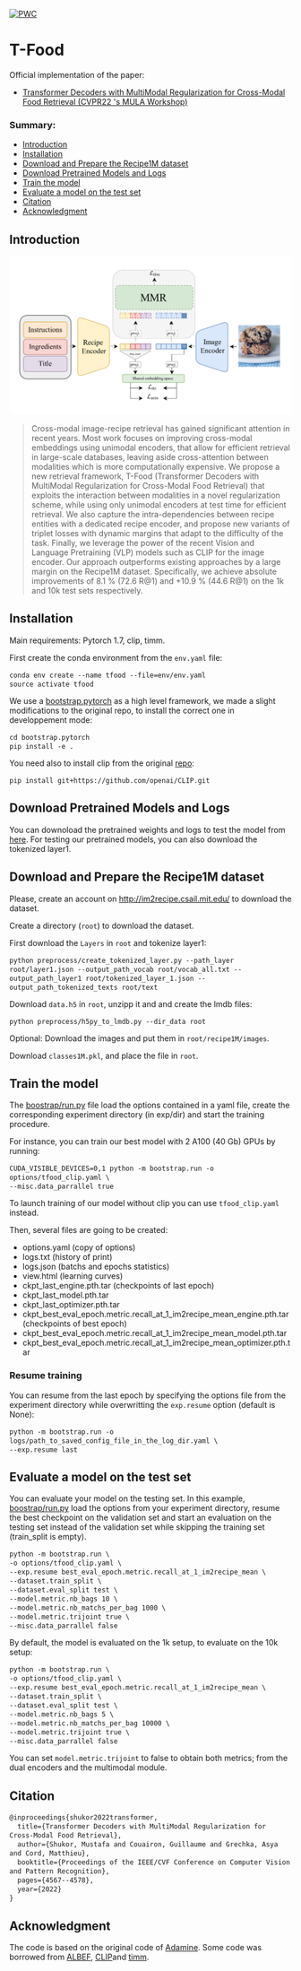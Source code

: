 [![PWC](https://img.shields.io/endpoint.svg?url=https://paperswithcode.com/badge/transformer-decoders-with-multimodal/cross-modal-retrieval-on-recipe1m)](https://paperswithcode.com/sota/cross-modal-retrieval-on-recipe1m?p=transformer-decoders-with-multimodal)

# T-Food
Official implementation of the paper: 
- [Transformer Decoders with MultiModal Regularization for Cross-Modal Food
Retrieval (CVPR22 's MULA Workshop)](https://arxiv.org/abs/2204.09730)


### Summary:

* [Introduction](#introduction)
* [Installation](#installation)
* [Download and Prepare the Recipe1M dataset](#download-and-prepare-the-recipe1m-dataset)
* [Download Pretrained Models and Logs](#download-pretrained-models-and-logs)
* [Train the model](#train-the-model)
* [Evaluate a model on the test set](#evaluate-a-model-on-the-test-set)
* [Citation](#citation)
* [Acknowledgment](#acknowledgment)

## Introduction

<p align="center">
    <img src="images/main.png" width="600"/>
</p>

> Cross-modal image-recipe retrieval has gained significant attention in recent years. 
Most work focuses on improving cross-modal embeddings using unimodal encoders, that allow for efficient retrieval in large-scale databases, leaving aside cross-attention between modalities which is more computationally expensive. We propose a new retrieval framework, T-Food (Transformer Decoders with MultiModal Regularization for Cross-Modal Food Retrieval) that exploits the interaction between modalities in a novel regularization scheme, while using only unimodal encoders at test time for efficient retrieval. We also capture the intra-dependencies between recipe entities with a dedicated recipe encoder, and propose new variants of triplet losses with dynamic margins that adapt to the difficulty of the task. Finally, we leverage the power of the recent Vision and Language Pretraining (VLP) models such as CLIP for the image encoder. Our approach outperforms existing approaches by a large margin on the Recipe1M dataset. Specifically, we achieve absolute improvements of 8.1 % (72.6 R@1) and +10.9 % (44.6 R@1) on the 1k and 10k test sets respectively.


## Installation

Main requirements: Pytorch 1.7, clip, timm.

First create the conda environment from the `env.yaml` file:

```
conda env create --name tfood --file=env/env.yaml
source activate tfood
```

We use a [bootstrap.pytorch](https://github.com/Cadene/bootstrap.pytorch.git) as a high level framework, we made a slight modifications to the original repo, to install the correct one in developpement mode:
```
cd bootstrap.pytorch
pip install -e .
```

You need also to install clip from the original [repo](https://github.com/openai/CLIP):
```
pip install git+https://github.com/openai/CLIP.git
```

## Download Pretrained Models and Logs

You can downoload the pretrained weights and logs to test the model from [here](https://nuage.lip6.fr/s/YdziDxDD39B6mbB).
For testing our pretrained models, you can also download the tokenized layer1.

## Download and Prepare the Recipe1M dataset

Please, create an account on http://im2recipe.csail.mit.edu/ to download the dataset.

Create a directory (`root`) to download the dataset.

First download the `Layers` in `root` and tokenize layer1:
```
python preprocess/create_tokenized_layer.py --path_layer root/layer1.json --output_path_vocab root/vocab_all.txt --output_path_layer1 root/tokenized_layer_1.json --output_path_tokenized_texts root/text
```
Download `data.h5` in `root`, unzipp it and and create the lmdb files:

```
python preprocess/h5py_to_lmdb.py --dir_data root

```

Optional: Download the images and put them in `root/recipe1M/images`.

Download `classes1M.pkl`, and place the file in `root`.


## Train the model


The [boostrap/run.py](https://github.com/Cadene/bootstrap.pytorch/blob/master/bootstrap/run.py) file load the options contained in a yaml file, create the corresponding experiment directory (in exp/dir) and start the training procedure.

For instance, you can train our best model with 2 A100 (40 Gb) GPUs by running:
```
CUDA_VISIBLE_DEVICES=0,1 python -m bootstrap.run -o options/tfood_clip.yaml \
--misc.data_parrallel true 
```
To launch training of our model without clip you can use `tfood_clip.yaml` instead.

Then, several files are going to be created:
- options.yaml (copy of options)
- logs.txt (history of print)
- logs.json (batchs and epochs statistics)
- view.html (learning curves)
- ckpt_last_engine.pth.tar (checkpoints of last epoch)
- ckpt_last_model.pth.tar
- ckpt_last_optimizer.pth.tar
- ckpt_best_eval_epoch.metric.recall_at_1_im2recipe_mean_engine.pth.tar (checkpoints of best epoch)
- ckpt_best_eval_epoch.metric.recall_at_1_im2recipe_mean_model.pth.tar
- ckpt_best_eval_epoch.metric.recall_at_1_im2recipe_mean_optimizer.pth.tar


### Resume training

You can resume from the last epoch by specifying the options file from the experiment directory while overwritting the `exp.resume` option (default is None):
```
python -m bootstrap.run -o logs/path_to_saved_config_file_in_the_log_dir.yaml \
--exp.resume last
```

## Evaluate a model on the test set

You can evaluate your model on the testing set. In this example, [boostrap/run.py](https://github.com/Cadene/bootstrap.pytorch/blob/master/bootstrap/run.py) load the options from your experiment directory, resume the best checkpoint on the validation set and start an evaluation on the testing set instead of the validation set while skipping the training set (train_split is empty).
```
python -m bootstrap.run \
-o options/tfood_clip.yaml \
--exp.resume best_eval_epoch.metric.recall_at_1_im2recipe_mean \
--dataset.train_split \
--dataset.eval_split test \
--model.metric.nb_bags 10 \
--model.metric.nb_matchs_per_bag 1000 \
--model.metric.trijoint true \
--misc.data_parrallel false 
```

By default, the model is evaluated on the 1k setup, to evaluate on the 10k setup:

```
python -m bootstrap.run \
-o options/tfood_clip.yaml \
--exp.resume best_eval_epoch.metric.recall_at_1_im2recipe_mean \
--dataset.train_split \
--dataset.eval_split test \
--model.metric.nb_bags 5 \
--model.metric.nb_matchs_per_bag 10000 \
--model.metric.trijoint true \
--misc.data_parrallel false 
```
You can set `model.metric.trijoint` to false to obtain both metrics; from the dual encoders and the multimodal module.

## Citation

```
@inproceedings{shukor2022transformer,
  title={Transformer Decoders with MultiModal Regularization for Cross-Modal Food Retrieval},
  author={Shukor, Mustafa and Couairon, Guillaume and Grechka, Asya and Cord, Matthieu},
  booktitle={Proceedings of the IEEE/CVF Conference on Computer Vision and Pattern Recognition},
  pages={4567--4578},
  year={2022}
}
```


## Acknowledgment

The code is based on the original code of [Adamine](https://github.com/Cadene/recipe1m.bootstrap.pytorch). Some code was borrowed from [ALBEF](https://github.com/salesforce/ALBEF), [CLIP](https://github.com/openai/CLIP)and [timm](https://github.com/rwightman/pytorch-image-models).
